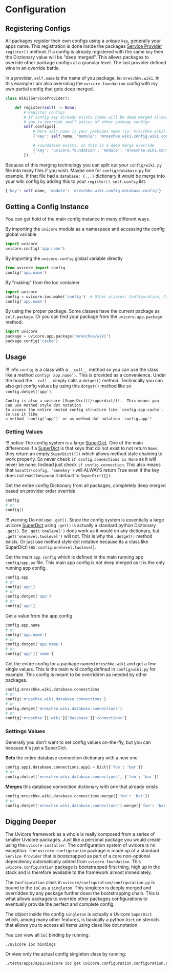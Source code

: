 # Configuration


## Registering Configs

All packages register their own configs using a unique `key`, generally your apps name.  This
registration is done inside the packages [Service Provider](/service-providers/) `register()` method.
If a config is already registered with the same `key` then the Dictionary value
will be "deep merged".  This allows packages to override other package configs
at a granular level.  The last provider defined wins in an override battle.

In a provider, `self.name` is the name of you package, ie: `mreschke.wiki`.  In
this example I am also overriding the `uvicore.foundation` config with my own
partial config that gets deep merged.

```python
class Wiki(ServiceProvider):

    def register(self) -> None:
        # Register configs
        # If config key already exists items will be deep merged allowing
        # you to override small peices of other package configs
        self.configs([
            # Here self.name is your packages name (ie: mreschke.wiki).
            {'key': self.name, 'module': 'mreschke.wiki.config.wiki.config'},

            # Foundation exists, so this is a deep merge override
            {'key': 'uvicore.foundation', 'module': 'mreschke.wiki.config.uvicore.foundation.config'},
        ])
```

Because of this merging technology you can split out your `config/wiki.py` file
into many files if you wish.  Maybe one for `config/database.py` for example.
If that file had a `database: {...}` dictionary it would be merge into your wiki
config by adding this to your `register() self.config` list.
```python
{'key': self.name, 'module': 'mreschke.wiki.config.database.config'}
```



## Getting a Config Instance

You can get hold of the main config instance in many different ways.

By importing the `uvicore` module as a namespace and accessing the config global
variable
```python
import uvicore
uvicore.config('app.name')
```

By importing the `uvicore.config` global variable directly
```python
from uvicore import config
config('app.name')
```

By "making" from the Ioc container
```python
import uvicore
config = uvicore.ioc.make('config')  # Other aliases: Configuration, Config
config('app.name')
```

By using the proper package.  Some classes have the current package as `self.package`.
Or you can find your package from the `uvicore.app.package` method.
```python
import uvicore
package = uvicore.app.package('mreschke/wiki')
package.config('cache')
```


## Usage

!!! info
    `config` is a class with a `__call__` method so you can use the class like a
    method `config('app.name')`.  This is provided as a convenience.
    Under the hood the `__call__` simply calls a `dotget()` method.  Technically you
    can also get config values by using this `dotget()` method like so
    `config.dotget('app')`.

    Config is also a uvicore [SuperDict](/superdict/)!.  This means you can use method style dot notation
    to access the entire nested config structure like `config.app.cache`.  So use it like
    a method `config('app')` or as method dot notation `config.app`!


### Getting Values

!!! notice
    The config system is a large [SuperDict](/superdict/).  One of the main differences if a [SuperDict](/superdict/) is that keys that do not exist to not return `None`, they return an empty `SuperDict({})` which allows method style chaining to work properly.  So never check `if config.connections is None` as it will never be none.  Instead just check `if config.connection`.  This also means that `hasattr(config, 'somekey')` will ALWAYS return True even if the key does not exist because it default to `SuperDict({})`.


Get the entire config Dictionary from all packages, completely deep merged based
on provider order override
```python
config
# or
config()
```

!!! warning
    Do not use `.get()`.  Since the config system is essentially a large uvicore [SuperDict](/superdict/) using `.get()` is actually a standard python Dictionary `.get()`.  So `.get('onelevel')` does work as it would on any dictionary, but `.get('onelevel.twolevel')` will not.  This is why the `.dotget()` method exists.  Or just use method style dot notation because its a class like SuperDict! (ex: `config.onelevel.twolevel`).


Get the main `app config` which is defined in the main running app
`config/app.py` file.  This main app config is not deep merged as it is the only
running app config.
```python
config.app
# or
config('app')
# or
config.dotget('app')
# or
config['app']
```

Get a value from the app config
```python
config.app.name
# or
config('app.name')
# or
config.dotget('app.name')
# or
config['app']['name']
```

Get the entire config for a package named `mreschke.wiki` and get a few single
values.  This is the main wiki config defined in `config/wiki.py` for example.
This config is meant to be overridden as needed by other packages.
```python
config.mreschke.wiki.database.connections
# or
config('mreschke.wiki.database.connections')
# or
config.dotget('mreschke.wiki.database.connections')
# or
config['mreschke']['wiki']['database']['connections']
```

### Settings Values

Generally you don't want to set config values on-the-fly, but you can because it's just a SuperDict.

**Sets** the entire database connection dictionary with a new one
```python
config.app1.database.connections.app1 = Dict({'foo': 'bar'})
# or
config.dotset('mreschke.wiki.database.connections', {'foo': 'bar'})
```

**Merges** this database connection dictionary with one that already exists
```python
config.mreschke.wiki.database.connections.merge({'foo': 'bar'})
# or
config.dotget('mreschke.wiki.database.connections').merge({'foo': 'bar'})
```


## Digging Deeper

The Uvicore framework as a whole is really composed from a series of smaller Uvicore packages.  Just like a personal package you would create using the `uvicore-installer`.  The configuration system of uvicore is no exception.  The `uvicore.configuration` package is made up of a standard `Service Provider` that is bootstrapped as part of a core non-optional dependency automatically added from `uvicore.foundation`.  This `uvicore.configuration` package is bootstrapped first thing, high up in the stack and is therefore available to the framework almost immediately.

The `Configuration` class in `uvicore/configuration/configuration.py` is bound to the `IoC` as a `singleton`.  This singleton is deeply merged and overridden by any package further down the bootstrapping chain.  This is what allows packages to override other packages configurations to eventually provide the perfect and complete config.

The object inside the config `singleton` is actually a Uvicore `SuperDict` which, among many other features, is basically a python `Dict` on steroids that allows you to access all items using class like dot.notation.

You can view all `IoC` binding by running:
```bash
./uvicore ioc bindings
```

Or view only the actual config singleton class by running:
```bash
./tests/apps/app1/uvicore ioc get uvicore.configuration.configuration.Configuration
```
